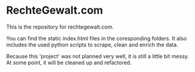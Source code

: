 # RechteGewalt.com

This is the repository for rechtegewalt.com.

You can find the static index.html files in the coresponding folders. It also includes the used python scripts to scrape, clean and enrich the data.

Because this 'project' was not planned very well, it is still a little bit messy. At some point, it will be cleaned up and refactored.
